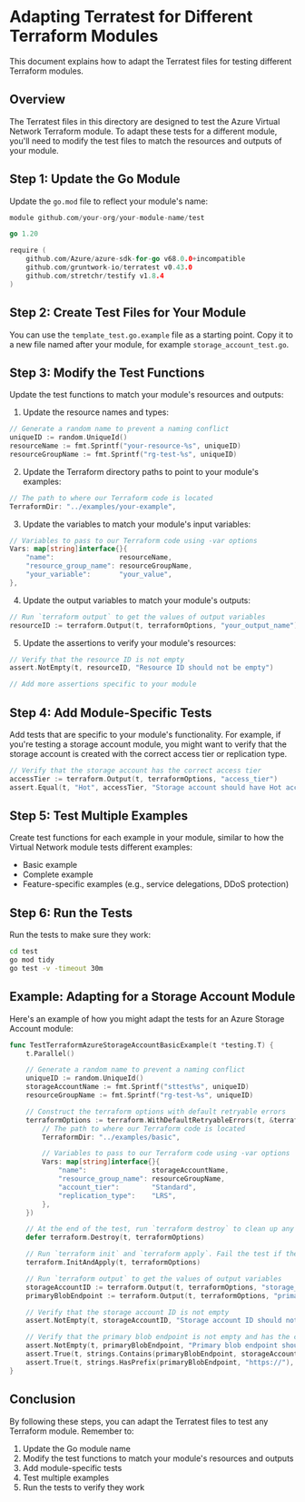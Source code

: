 # Adapting Terratest for Different Terraform Modules

This document explains how to adapt the Terratest files for testing different Terraform modules.

## Overview

The Terratest files in this directory are designed to test the Azure Virtual Network Terraform module. To adapt these tests for a different module, you'll need to modify the test files to match the resources and outputs of your module.

## Step 1: Update the Go Module

Update the `go.mod` file to reflect your module's name:

```go
module github.com/your-org/your-module-name/test

go 1.20

require (
    github.com/Azure/azure-sdk-for-go v68.0.0+incompatible
    github.com/gruntwork-io/terratest v0.43.0
    github.com/stretchr/testify v1.8.4
)
```

## Step 2: Create Test Files for Your Module

You can use the `template_test.go.example` file as a starting point. Copy it to a new file named after your module, for example `storage_account_test.go`.

## Step 3: Modify the Test Functions

Update the test functions to match your module's resources and outputs:

1. Update the resource names and types:

```go
// Generate a random name to prevent a naming conflict
uniqueID := random.UniqueId()
resourceName := fmt.Sprintf("your-resource-%s", uniqueID)
resourceGroupName := fmt.Sprintf("rg-test-%s", uniqueID)
```

2. Update the Terraform directory paths to point to your module's examples:

```go
// The path to where our Terraform code is located
TerraformDir: "../examples/your-example",
```

3. Update the variables to match your module's input variables:

```go
// Variables to pass to our Terraform code using -var options
Vars: map[string]interface{}{
    "name":                resourceName,
    "resource_group_name": resourceGroupName,
    "your_variable":       "your_value",
},
```

4. Update the output variables to match your module's outputs:

```go
// Run `terraform output` to get the values of output variables
resourceID := terraform.Output(t, terraformOptions, "your_output_name")
```

5. Update the assertions to verify your module's resources:

```go
// Verify that the resource ID is not empty
assert.NotEmpty(t, resourceID, "Resource ID should not be empty")

// Add more assertions specific to your module
```

## Step 4: Add Module-Specific Tests

Add tests that are specific to your module's functionality. For example, if you're testing a storage account module, you might want to verify that the storage account is created with the correct access tier or replication type.

```go
// Verify that the storage account has the correct access tier
accessTier := terraform.Output(t, terraformOptions, "access_tier")
assert.Equal(t, "Hot", accessTier, "Storage account should have Hot access tier")
```

## Step 5: Test Multiple Examples

Create test functions for each example in your module, similar to how the Virtual Network module tests different examples:

- Basic example
- Complete example
- Feature-specific examples (e.g., service delegations, DDoS protection)

## Step 6: Run the Tests

Run the tests to make sure they work:

```bash
cd test
go mod tidy
go test -v -timeout 30m
```

## Example: Adapting for a Storage Account Module

Here's an example of how you might adapt the tests for an Azure Storage Account module:

```go
func TestTerraformAzureStorageAccountBasicExample(t *testing.T) {
    t.Parallel()

    // Generate a random name to prevent a naming conflict
    uniqueID := random.UniqueId()
    storageAccountName := fmt.Sprintf("sttest%s", uniqueID)
    resourceGroupName := fmt.Sprintf("rg-test-%s", uniqueID)

    // Construct the terraform options with default retryable errors
    terraformOptions := terraform.WithDefaultRetryableErrors(t, &terraform.Options{
        // The path to where our Terraform code is located
        TerraformDir: "../examples/basic",

        // Variables to pass to our Terraform code using -var options
        Vars: map[string]interface{}{
            "name":                storageAccountName,
            "resource_group_name": resourceGroupName,
            "account_tier":        "Standard",
            "replication_type":    "LRS",
        },
    })

    // At the end of the test, run `terraform destroy` to clean up any resources that were created
    defer terraform.Destroy(t, terraformOptions)

    // Run `terraform init` and `terraform apply`. Fail the test if there are any errors.
    terraform.InitAndApply(t, terraformOptions)

    // Run `terraform output` to get the values of output variables
    storageAccountID := terraform.Output(t, terraformOptions, "storage_account_id")
    primaryBlobEndpoint := terraform.Output(t, terraformOptions, "primary_blob_endpoint")

    // Verify that the storage account ID is not empty
    assert.NotEmpty(t, storageAccountID, "Storage account ID should not be empty")

    // Verify that the primary blob endpoint is not empty and has the correct format
    assert.NotEmpty(t, primaryBlobEndpoint, "Primary blob endpoint should not be empty")
    assert.True(t, strings.Contains(primaryBlobEndpoint, storageAccountName), "Primary blob endpoint should contain the storage account name")
    assert.True(t, strings.HasPrefix(primaryBlobEndpoint, "https://"), "Primary blob endpoint should start with https://")
}
```

## Conclusion

By following these steps, you can adapt the Terratest files to test any Terraform module. Remember to:

1. Update the Go module name
2. Modify the test functions to match your module's resources and outputs
3. Add module-specific tests
4. Test multiple examples
5. Run the tests to verify they work
